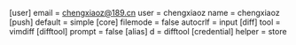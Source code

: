 [user]
email = chengxiaoz@189.cn
user = chengxiaoz
name = chengxiaoz
[push]
default = simple
[core]
filemode = false
autocrlf = input
[diff]
tool = vimdiff
[difftool]
prompt = false
[alias]
d = difftool
[credential]
helper = store
